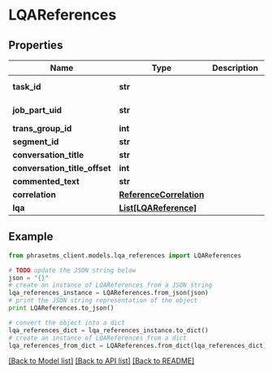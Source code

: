 # LQAReferences

## Properties

| Name                          | Type                                                | Description | Notes                 |
| ----------------------------- | --------------------------------------------------- | ----------- | --------------------- |
| **task_id**                   | **str**                                             |             | [optional] [readonly] |
| **job_part_uid**              | **str**                                             |             | [optional] [readonly] |
| **trans_group_id**            | **int**                                             |             |
| **segment_id**                | **str**                                             |             |
| **conversation_title**        | **str**                                             |             | [optional]            |
| **conversation_title_offset** | **int**                                             |             | [optional]            |
| **commented_text**            | **str**                                             |             | [optional]            |
| **correlation**               | [**ReferenceCorrelation**](ReferenceCorrelation.md) |             | [optional]            |
| **lqa**                       | [**List[LQAReference]**](LQAReference.md)           |             |

## Example

```python
from phrasetms_client.models.lqa_references import LQAReferences

# TODO update the JSON string below
json = "{}"
# create an instance of LQAReferences from a JSON string
lqa_references_instance = LQAReferences.from_json(json)
# print the JSON string representation of the object
print LQAReferences.to_json()

# convert the object into a dict
lqa_references_dict = lqa_references_instance.to_dict()
# create an instance of LQAReferences from a dict
lqa_references_from_dict = LQAReferences.from_dict(lqa_references_dict)
```

[[Back to Model list]](../README.md#documentation-for-models) [[Back to API list]](../README.md#documentation-for-api-endpoints) [[Back to README]](../README.md)
